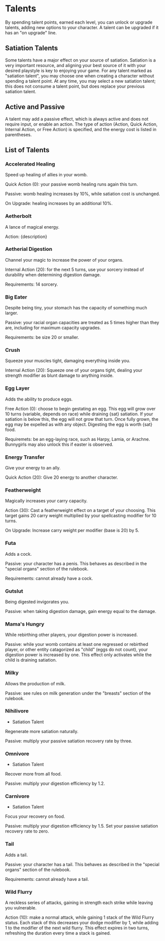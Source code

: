# Talents

By spending talent points, earned each level, you can unlock or upgrade talents,
adding new options to your character. A talent can be upgraded if it has an "on
upgrade" line.

## Satiation Talents

Some talents have a major effect on your source of satiation. Satiation is a
very important resource, and aligning your best source of it with your desired
playstyle is key to enjoying your game. For any talent marked as "satiation
talent", you may choose one when creating a character without spending a talent
point. At any time, you may select a new satiation talent; this does not consume
a talent point, but does replace your previous satiation talent.

## Active and Passive

A talent may add a passive effect, which is always active and does not require
input, or enable an action. The type of action (Action, Quick Action, Internal
Action, or Free Action) is specified, and the energy cost is listed in
parentheses.

## List of Talents

### Accelerated Healing

Speed up healing of allies in your womb.

Quick Action (0): your passive womb healing runs again this turn.

Passive: womb healing increases by 10%, while satiation cost is unchanged.

On Upgrade: healing increases by an additional 10%.

### Aetherbolt

A lance of magical energy.

Action: {description}

### Aetherial Digestion

Channel your magic to increase the power of your organs.

Internal Action (20): for the next 5 turns, use your sorcery instead of durability
when determining digestion damage.

Requirements: 14 sorcery.

### Big Eater

Despite being tiny, your stomach has the capacity of something much larger.

Passive: your racial organ capacities are treated as 5 times higher than they
are, including for maximum capacity upgrades.

Requirements: be size 20 or smaller.

### Crush

Squeeze your muscles tight, damaging everything inside you.

Internal Action (20): Squeeze one of your organs tight, dealing your strength modifier as
blunt damage to anything inside.

### Egg Layer

Adds the ability to produce eggs.

Free Action (0): choose to begin gestating an egg. This egg will grow over 10
turns (variable, depends on race) while draining {sat} satiation. If your
satiation is below this, the egg will not grow that turn. Once fully grown, the
egg may be expelled as with any object. Digesting the egg is worth {sat} food.

Requiremets: be an egg-laying race, such as Harpy, Lamia, or Arachne. Bunnygirls
may also unlock this if easter is observed.

### Energy Transfer

Give your energy to an ally.

Quick Action (20): Give 20 energy to another character.

### Featherweight

Magically increases your carry capacity.

Action (30): Cast a featherweight effect on a target of your choosing. This
target gains 20 carry weight multiplied by your spellcasting modifier for 10
turns.

On Upgrade: Increase carry weight per modifier (base is 20) by 5.

### Futa

Adds a cock.

Passive: your character has a penis. This behaves as described in the "special
organs" section of the rulebook.

Requirements: cannot already have a cock.

### Gutslut

Being digested invigorates you.

Passive: when taking digestion damage, gain energy equal to the damage.

### Mama's Hungry

While rebirthing other players, your digestion power is increased.

Passive: while your womb contains at least one regressed or rebirthed player, or
other entity catagorized as "child" (eggs do not count), your digestion power is
increased by one. This effect only activates while the child is draining
satiation.

### Milky

Allows the production of milk.

Passive: see rules on milk generation under the "breasts" section of the
rulebook.

### Nihilivore

- Satiation Talent

Regenerate more satiation naturally.

Passive: multiply your passive satiation recovery rate by three.

### Omnivore

- Satiation Talent

Recover more from all food.

Passive: multiply your digestion efficiency by 1.2.

### Carnivore

- Satiation Talent

Focus your recovery on food.

Passive: multiply your digestion efficiency by 1.5. Set your passive satiation
recovery rate to zero.

### Tail

Adds a tail.

Passive: your character has a tail. This behaves as described in the "special
organs" section of the rulebook.

Requirements: cannot already have a tail.

### Wild Flurry

A reckless series of attacks, gaining in strength each strike while leaving you
vulnerable.

Action (10): make a normal attack, while gaining 1 stack of the Wild Flurry
status. Each stack of this decreases your dodge modifier by 1, while adding 1 to
the modifier of the next wild flurry. This effect expires in two turns,
refreshing the duration every time a stack is gained.
